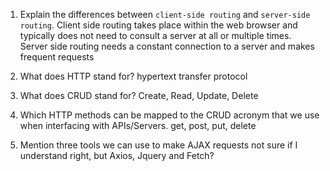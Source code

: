 1.  Explain the differences between `client-side routing` and `server-side routing`.
    Client side routing takes place within the web browser and typically does not need to consult a server at all or multiple times. Server side routing needs a constant connection to a server and makes frequent requests

1.  What does HTTP stand for?
    hypertext transfer protocol

1.  What does CRUD stand for?
    Create, Read, Update, Delete

1.  Which HTTP methods can be mapped to the CRUD acronym that we use when interfacing with APIs/Servers.
    get, post, put, delete

1.  Mention three tools we can use to make AJAX requests
    not sure if I understand right, but Axios, Jquery and Fetch?